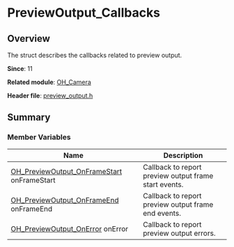 # PreviewOutput_Callbacks
<!--Kit: Camera Kit-->
<!--Subsystem: Multimedia-->
<!--Owner: @qano-->
<!--SE: @leo_ysl-->
<!--TSE: @xchaosioda-->

## Overview

The struct describes the callbacks related to preview output.

**Since**: 11

**Related module**: [OH_Camera](capi-oh-camera.md)

**Header file**: [preview_output.h](capi-preview-output-h.md)

## Summary

### Member Variables

| Name| Description|
| -- | -- |
| [OH_PreviewOutput_OnFrameStart](capi-preview-output-h.md#oh_previewoutput_onframestart) onFrameStart | Callback to report preview output frame start events.|
| [OH_PreviewOutput_OnFrameEnd](capi-preview-output-h.md#oh_previewoutput_onframeend) onFrameEnd | Callback to report preview output frame end events.|
| [OH_PreviewOutput_OnError](capi-preview-output-h.md#oh_previewoutput_onerror) onError | Callback to report preview output errors.|
